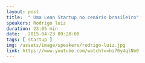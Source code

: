 ```yaml
---
layout: post
title:  " Uma Lean Startup no cenário brasileiro"
speakers: Rodrigo luiz
duration: 23:05 min
date:   2015-04-23 09:28:00
tags: [ startup ]
img: /assets/image/speakers/rodrigo-luiz.jpg
link: https://www.youtube.com/watch?v=bi70y4qlNb0
---
```

